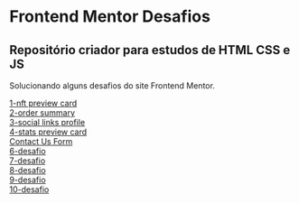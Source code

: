 <h1>Frontend Mentor Desafios</h1>
<h2>Repositório criador para estudos de HTML CSS e JS </h2>
<p>
  Solucionando alguns desafios do site Frontend Mentor.
</p>
<a href="https://bessadeev.github.io/front-end-mentor-challenges-solved/nft-preview-card-component-main">1-nft preview card</a> <br>
<a href="https://bessadeev.github.io/front-end-mentor-challenges-solved/order-summary-component-main/">2-order summary</a> <br>
<a href="https://bessadeev.github.io/front-end-mentor-challenges-solved/social-links-profile-main/">3-social links profile</a> <br>
<a href="https://bessadeev.github.io/front-end-mentor-challenges-solved/stats-preview-card-component-main/">4-stats preview card </a> <br>
<a href="https://bessadeev.github.io/front-end-mentor-challenges-solved/contact-form-main">Contact Us Form</a> <br>
<a href="https://bessadeev.github.io/front-end-mentor-challenges-solved/">6-desafio</a> <br>
<a href="https://bessadeev.github.io/front-end-mentor-challenges-solved/">7-desafio</a> <br>
<a href="https://bessadeev.github.io/front-end-mentor-challenges-solved/">8-desafio</a> <br>
<a href="https://bessadeev.github.io/front-end-mentor-challenges-solved/">9-desafio</a> <br>
<a href="https://bessadeev.github.io/front-end-mentor-challenges-solved/">10-desafio</a> <br>
